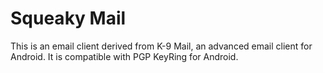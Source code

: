 Squeaky Mail
===

This is an email client derived from K-9 Mail, an advanced email client for Android. It is compatible with PGP KeyRing for Android.


